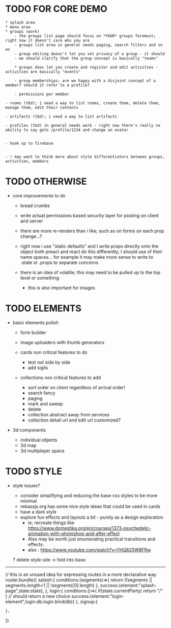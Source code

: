 
# TODO FOR CORE DEMO

	* splash area
	* menu area
	* groups (work)
		- the groups list page should focus on *YOUR* groups foremost; right now it doesn't care who you are
		- groups list area in general needs paging, search filters and so on
		- group editing doesn't let you set privacy of a group - it should
		- we should clarify that the group concept is basically "teams"

		* groups does let you create and register and edit activities - activities are basically "events"

		- group memberships; are we happy with a disjoint concept of a member? should it refer to a profile?

		- permissions per member

	- rooms (tbd); i need a way to list rooms, create them, delete them, manage them, edit their contents

	- artifacts (tbd); i need a way to list artifacts

	- profiles (tbd) in general needs work - right now there's really no ability to say goto /profile/1234 and change an avatar


	- hook up to firebase


	- ! may want to think more about style differentiators between groups, activities, members



# TODO OTHERWISE

- core improvements to do

	- bread crumbs

	- write actual permissions based security layer for posting on client and server

	- there are more re-renders than i like; such as on forms on each prop change...?

	- right now i use "static defaults" and I write props directly onto the object
		both preact and react do this differently; I should use of their name spaces...
		for example it may make more sense to write to .state or .props to separate concerns

	- there is an idea of volatile; this may need to be pulled up to the top level or something
		- this is also important for images


# TODO ELEMENTS

- basic elements polish
	* form builder

	- image uploaders with thumb generators

	- cards non critical features to do
		- test out side by side
		- add sigils

	- collections non critical features to add
		- sort order on client regardless of arrival order!
		- search fancy
		- paging
		- mark and sweep
		- delete
		- collection abstract away from services
		- collection detail url and edit url customized?

- 3d components
	- individual objects
	- 3d map
	- 3d multiplayer space

# TODO STYLE

- style issues?

	- consider simplifying and reducing the base css styles to be more minimal
	- rebassjs.org has some nice style ideas that could be used in cards
	- have a dark style
	- explore fun effects and layouts a bit - purely as a design exploration
		- ie; recreate things like https://www.domestika.org/en/courses/1373-psychedelic-animation-with-photoshop-and-after-effect
		- Also may be worth just enumerating practical transitions and effects:
		- also : https://www.youtube.com/watch?v=YHQ820W8FRw

	? delete style-site -> fold into base



******************************


// this is an unused idea for expressing routes in a more declarative way
router.bundle({
	splash:{
		conditions:(segments)=>{ return (!segments || segments.length<1 || !segments[0].length) },
		success:{element:"splash-page",state:state},
	},
	login:{
		conditions:()=>{ if(state.currentParty) return "/" } // should return a new choice
		success:{element:"login-element",login:db.login.bind(db)}
	},
	signup:{

	},
})

